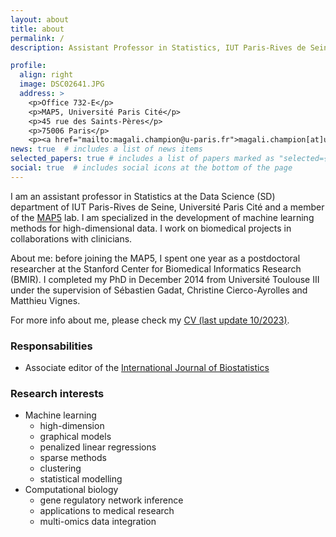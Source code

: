 ```yaml
---
layout: about
title: about
permalink: /
description: Assistant Professor in Statistics, IUT Paris-Rives de Seine, Université Paris Cité

profile:
  align: right
  image: DSC02641.JPG
  address: >
    <p>Office 732-E</p>
    <p>MAP5, Université Paris Cité</p>
    <p>45 rue des Saints-Pères</p>
    <p>75006 Paris</p>
    <p><a href="mailto:magali.champion@u-paris.fr">magali.champion[at]u-paris[dot]fr</a></p>
news: true  # includes a list of news items
selected_papers: true # includes a list of papers marked as "selected={true}"
social: true  # includes social icons at the bottom of the page
---
```


I am an assistant professor in Statistics at the Data Science (SD) department of IUT Paris-Rives de Seine, Université Paris Cité and a member of the [MAP5](https://map5.mi.parisdescartes.fr/) lab. I am specialized in the development of machine learning methods for high-dimensional data. I work on biomedical projects in collaborations with clinicians.

About me: before joining the MAP5, I spent one year as a postdoctoral researcher at the Stanford Center for Biomedical Informatics Research (BMIR). I completed my PhD in December 2014 from Université Toulouse III under the supervision of Sébastien Gadat, Christine Cierco-Ayrolles and Matthieu Vignes.

For more info about me, please check my <a href="assets/pdf/CVMChampion2.pdf">CV (last update 10/2023)</a>.

### Responsabilities

- Associate editor of the [International Journal of Biostatistics](https://www.degruyter.com/journal/key/ijb/html)



### Research interests

- Machine learning
   - high-dimension
   - graphical models
   - penalized linear regressions
   - sparse methods
   - clustering
   - statistical modelling
- Computational biology
   - gene regulatory network inference
   - applications to medical research 
   - multi-omics data integration

